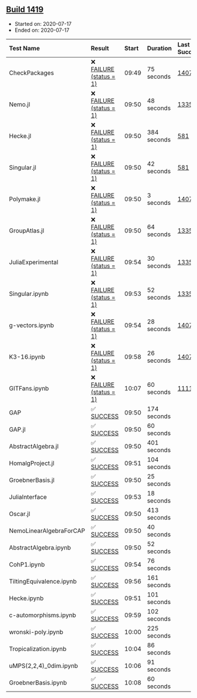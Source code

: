 ## [Build 1419](https://oscarci.mathematik.uni-kl.de/job/oscar-julia-1.4/1419/)

* Started on: 2020-07-17
* Ended on: 2020-07-17

| Test Name    | Result | Start | Duration | Last Success | First Failure |
|:-------------|:-------|:------|:---------|:-------------|:--------------|
| CheckPackages | ❌ [FAILURE (status = 1)](https://oscarci.mathematik.uni-kl.de/job/oscar-julia-1.4/1419/artifact/logs/build-1419/CheckPackages.log) | 09:49 | 75 seconds | [1407](https://oscarci.mathematik.uni-kl.de/job/oscar-julia-1.4/1407/) | [1408](https://oscarci.mathematik.uni-kl.de/job/oscar-julia-1.4/1408/) |
| Nemo.jl | ❌ [FAILURE (status = 1)](https://oscarci.mathematik.uni-kl.de/job/oscar-julia-1.4/1419/artifact/logs/build-1419/Nemo.jl.log) | 09:50 | 48 seconds | [1335](https://oscarci.mathematik.uni-kl.de/job/oscar-julia-1.4/1335/) | [1336](https://oscarci.mathematik.uni-kl.de/job/oscar-julia-1.4/1336/) |
| Hecke.jl | ❌ [FAILURE (status = 1)](https://oscarci.mathematik.uni-kl.de/job/oscar-julia-1.4/1419/artifact/logs/build-1419/Hecke.jl.log) | 09:50 | 384 seconds | [581](https://oscarci.mathematik.uni-kl.de/job/oscar-julia-1.4/581/) | [582](https://oscarci.mathematik.uni-kl.de/job/oscar-julia-1.4/582/) |
| Singular.jl | ❌ [FAILURE (status = 1)](https://oscarci.mathematik.uni-kl.de/job/oscar-julia-1.4/1419/artifact/logs/build-1419/Singular.jl.log) | 09:50 | 42 seconds | [581](https://oscarci.mathematik.uni-kl.de/job/oscar-julia-1.4/581/) | [582](https://oscarci.mathematik.uni-kl.de/job/oscar-julia-1.4/582/) |
| Polymake.jl | ❌ [FAILURE (status = 1)](https://oscarci.mathematik.uni-kl.de/job/oscar-julia-1.4/1419/artifact/logs/build-1419/Polymake.jl.log) | 09:50 | 3 seconds | [1407](https://oscarci.mathematik.uni-kl.de/job/oscar-julia-1.4/1407/) | [1408](https://oscarci.mathematik.uni-kl.de/job/oscar-julia-1.4/1408/) |
| GroupAtlas.jl | ❌ [FAILURE (status = 1)](https://oscarci.mathematik.uni-kl.de/job/oscar-julia-1.4/1419/artifact/logs/build-1419/GroupAtlas.jl.log) | 09:50 | 64 seconds | [1335](https://oscarci.mathematik.uni-kl.de/job/oscar-julia-1.4/1335/) | [1336](https://oscarci.mathematik.uni-kl.de/job/oscar-julia-1.4/1336/) |
| JuliaExperimental | ❌ [FAILURE (status = 1)](https://oscarci.mathematik.uni-kl.de/job/oscar-julia-1.4/1419/artifact/logs/build-1419/JuliaExperimental.log) | 09:54 | 30 seconds | [1335](https://oscarci.mathematik.uni-kl.de/job/oscar-julia-1.4/1335/) | [1336](https://oscarci.mathematik.uni-kl.de/job/oscar-julia-1.4/1336/) |
| Singular.ipynb | ❌ [FAILURE (status = 1)](https://oscarci.mathematik.uni-kl.de/job/oscar-julia-1.4/1419/artifact/logs/build-1419/Singular.ipynb.log) | 09:53 | 52 seconds | [1335](https://oscarci.mathematik.uni-kl.de/job/oscar-julia-1.4/1335/) | [1336](https://oscarci.mathematik.uni-kl.de/job/oscar-julia-1.4/1336/) |
| g-vectors.ipynb | ❌ [FAILURE (status = 1)](https://oscarci.mathematik.uni-kl.de/job/oscar-julia-1.4/1419/artifact/logs/build-1419/g-vectors.ipynb.log) | 09:54 | 28 seconds | [1407](https://oscarci.mathematik.uni-kl.de/job/oscar-julia-1.4/1407/) | [1408](https://oscarci.mathematik.uni-kl.de/job/oscar-julia-1.4/1408/) |
| K3-16.ipynb | ❌ [FAILURE (status = 1)](https://oscarci.mathematik.uni-kl.de/job/oscar-julia-1.4/1419/artifact/logs/build-1419/K3-16.ipynb.log) | 09:58 | 26 seconds | [1407](https://oscarci.mathematik.uni-kl.de/job/oscar-julia-1.4/1407/) | [1408](https://oscarci.mathematik.uni-kl.de/job/oscar-julia-1.4/1408/) |
| GITFans.ipynb | ❌ [FAILURE (status = 1)](https://oscarci.mathematik.uni-kl.de/job/oscar-julia-1.4/1419/artifact/logs/build-1419/GITFans.ipynb.log) | 10:07 | 60 seconds | [1111](https://oscarci.mathematik.uni-kl.de/job/oscar-julia-1.4/1111/) | [1112](https://oscarci.mathematik.uni-kl.de/job/oscar-julia-1.4/1112/) |
| GAP | ✅ [SUCCESS](https://oscarci.mathematik.uni-kl.de/job/oscar-julia-1.4/1419/artifact/logs/build-1419/GAP.log) | 09:50 | 174 seconds |  |  |
| GAP.jl | ✅ [SUCCESS](https://oscarci.mathematik.uni-kl.de/job/oscar-julia-1.4/1419/artifact/logs/build-1419/GAP.jl.log) | 09:50 | 60 seconds |  |  |
| AbstractAlgebra.jl | ✅ [SUCCESS](https://oscarci.mathematik.uni-kl.de/job/oscar-julia-1.4/1419/artifact/logs/build-1419/AbstractAlgebra.jl.log) | 09:50 | 401 seconds |  |  |
| HomalgProject.jl | ✅ [SUCCESS](https://oscarci.mathematik.uni-kl.de/job/oscar-julia-1.4/1419/artifact/logs/build-1419/HomalgProject.jl.log) | 09:51 | 104 seconds |  |  |
| GroebnerBasis.jl | ✅ [SUCCESS](https://oscarci.mathematik.uni-kl.de/job/oscar-julia-1.4/1419/artifact/logs/build-1419/GroebnerBasis.jl.log) | 09:50 | 25 seconds |  |  |
| JuliaInterface | ✅ [SUCCESS](https://oscarci.mathematik.uni-kl.de/job/oscar-julia-1.4/1419/artifact/logs/build-1419/JuliaInterface.log) | 09:53 | 18 seconds |  |  |
| Oscar.jl | ✅ [SUCCESS](https://oscarci.mathematik.uni-kl.de/job/oscar-julia-1.4/1419/artifact/logs/build-1419/Oscar.jl.log) | 09:50 | 413 seconds |  |  |
| NemoLinearAlgebraForCAP | ✅ [SUCCESS](https://oscarci.mathematik.uni-kl.de/job/oscar-julia-1.4/1419/artifact/logs/build-1419/NemoLinearAlgebraForCAP.log) | 09:50 | 40 seconds |  |  |
| AbstractAlgebra.ipynb | ✅ [SUCCESS](https://oscarci.mathematik.uni-kl.de/job/oscar-julia-1.4/1419/artifact/logs/build-1419/AbstractAlgebra.ipynb.log) | 09:50 | 52 seconds |  |  |
| CohP1.ipynb | ✅ [SUCCESS](https://oscarci.mathematik.uni-kl.de/job/oscar-julia-1.4/1419/artifact/logs/build-1419/CohP1.ipynb.log) | 09:54 | 76 seconds |  |  |
| TiltingEquivalence.ipynb | ✅ [SUCCESS](https://oscarci.mathematik.uni-kl.de/job/oscar-julia-1.4/1419/artifact/logs/build-1419/TiltingEquivalence.ipynb.log) | 09:56 | 161 seconds |  |  |
| Hecke.ipynb | ✅ [SUCCESS](https://oscarci.mathematik.uni-kl.de/job/oscar-julia-1.4/1419/artifact/logs/build-1419/Hecke.ipynb.log) | 09:51 | 101 seconds |  |  |
| c-automorphisms.ipynb | ✅ [SUCCESS](https://oscarci.mathematik.uni-kl.de/job/oscar-julia-1.4/1419/artifact/logs/build-1419/c-automorphisms.ipynb.log) | 09:59 | 102 seconds |  |  |
| wronski-poly.ipynb | ✅ [SUCCESS](https://oscarci.mathematik.uni-kl.de/job/oscar-julia-1.4/1419/artifact/logs/build-1419/wronski-poly.ipynb.log) | 10:00 | 225 seconds |  |  |
| Tropicalization.ipynb | ✅ [SUCCESS](https://oscarci.mathematik.uni-kl.de/job/oscar-julia-1.4/1419/artifact/logs/build-1419/Tropicalization.ipynb.log) | 10:04 | 86 seconds |  |  |
| uMPS(2,2,4)_0dim.ipynb | ✅ [SUCCESS](https://oscarci.mathematik.uni-kl.de/job/oscar-julia-1.4/1419/artifact/logs/build-1419/uMPS-2-2-4-_0dim.ipynb.log) | 10:06 | 91 seconds |  |  |
| GroebnerBasis.ipynb | ✅ [SUCCESS](https://oscarci.mathematik.uni-kl.de/job/oscar-julia-1.4/1419/artifact/logs/build-1419/GroebnerBasis.ipynb.log) | 10:08 | 60 seconds |  |  |
